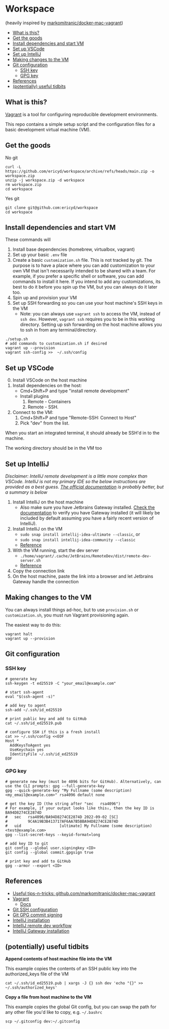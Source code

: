 # Workspace

(heavily inspired by [markomitranic/docker-mac-vagrant](https://github.com/markomitranic/docker-mac-vagrant/tree/container-first))

- [What is this?](#what-is-this)
- [Get the goods](#get-the-goods)
- [Install dependencies and start VM](#install-dependencies-and-start-vm)
- [Set up VSCode](#set-up-vs-code)
- [Set up IntelliJ](#set-up-intelli-j)
- [Making changes to the VM](#making-changes-to-the-vm)
- [Git configuration](#git-configuration)
  - [SSH key](#ssh-key)
  - [GPG key](#gpg-key)
- [References](#references)
- [(potentially) useful tidbits](#potentially-useful-tidbits)

## What is this?

[Vagrant](https://www.vagrantup.com/) is a tool for configuring reproducible development environments.

This repo contains a simple setup script and the configuration files for a basic development virtual machine (VM).

## Get the goods

No git

```shell
curl -L https://github.com/ericyd/workspace/archive/refs/heads/main.zip -o workspace.zip
unzip -j workspace.zip -d workspace
rm workspace.zip
cd workspace
```

Yes git

```shell
git clone git@github.com:ericyd/workspace
cd workspace
```

## Install dependencies and start VM

These commands will

1. Install base dependencies (homebrew, virtualbox, vagrant)
2. Set up your basic `.env` file
3. Create a basic `customization.sh` file. This is not tracked by git. The purpose is to have a place where you can add customization to your own VM that isn't necessarily intended to be shared with a team. For example, if you prefer a specific shell or software, you can add commands to install it here. If you intend to add any customizations, its best to do it before you spin up the VM, but you can always do it later too.
4. Spin up and provision your VM
5. Set up SSH forwarding so you can use your host machine's SSH keys in the VM
   - Note: you can always use `vagrant ssh` to access the VM, instead of `ssh dev`. However, `vagrant ssh` requires you to be in this working directory. Setting up ssh forwarding on the host machine allows you to ssh in from any terminal/directory.

```shell
./setup.sh
# add commands to customization.sh if desired
vagrant up --provision
vagrant ssh-config >>  ~/.ssh/config
```

## Set up VSCode

0. Install VSCode on the host machine
1. Install dependencies on the host:
   - Cmd+Shift+P and type "install remote development"
   - Install plugins
     1. Remote - Containers
     2. Remote - SSH.
2. Connect to the VM:
   1. Cmd+Shift+P and type "Remote-SSH: Connect to Host"
   2. Pick "dev" from the list.

When you start an integrated terminal, it should already be SSH'd in to the machine.

The working directory should be in the VM too

## Set up IntelliJ

_Disclaimer: IntelliJ remote development is a little more complex than VSCode. IntelliJ is not my primary IDE so the below instructions are provided as a best guess. [The official documentation](https://www.jetbrains.com/help/idea/remote-development-overview.html#workflow) is probably better, but a summary is below_

1. Install IntelliJ on the host machine
   - Also make sure you have Jetbrains Gateway installed. [Check the documentation](https://www.jetbrains.com/help/idea/jetbrains-gateway.html) to verify you have Gateway installed (it will likely be included by default assuming you have a fairly recent version of IntelliJ).
2. Install IntelliJ on the VM
   - `sudo snap install intellij-idea-ultimate --classic`, or
   - `sudo snap install intellij-idea-community --classic`
   - [Reference](https://www.jetbrains.com/idea/download/#section=linux)
3. With the VM running, start the dev server
   - `./home/vagrant/.cache/JetBrains/RemoteDev/dist/remote-dev-server.sh`
   - [Reference](https://www.jetbrains.com/help/idea/remote-development-overview.html#workflow)
4. Copy the connection link
5. On the host machine, paste the link into a browser and let Jetbrains Gateway handle the connection

## Making changes to the VM

You can always install things ad-hoc, but to use `provision.sh` or `customization.sh`, you must run Vagrant provisioning again.

The easiest way to do this:

```shell
vagrant halt
vagrant up --provision
```

## Git configuration

### SSH key

```shell
# generate key
ssh-keygen -t ed25519 -C "your_email@example.com"

# start ssh-agent
eval "$(ssh-agent -s)"

# add key to agent
ssh-add ~/.ssh/id_ed25519

# print public key and add to GitHub
cat ~/.ssh/id_ed25519.pub

# configure SSH if this is a fresh install
cat >> ~/.ssh/config <<EOF
Host *
  AddKeysToAgent yes
  UseKeychain yes
  IdentityFile ~/.ssh/id_ed25519
EOF
```

### GPG key

```shell
# generate new key (must be 4096 bits for GitHub). Alternatively, can use the CLI prompts: gpg --full-generate-key
gpg --quick-generate-key "My Fullname (some description) <my_email@example.com>" rsa4096 default none

# get the key ID (the string after "sec   rsa4096")
# For example, if your output looks like this↓, then the key ID is BA94D8274CE2874D
#   sec   rsa4096/BA94D8274CE2874D 2022-09-02 [SC]
#         9C4A19B3B413717AF6AA7B5BBA94D8274CE2874D
#   uid                 [ultimate] My Fullname (some description) <test@example.com>
gpg --list-secret-keys --keyid-format=long

# add key ID to git
git config --global user.signingkey <ID>
git config --global commit.gpgsign true

# print key and add to GitHub
gpg --armor --export <ID>
```

## References

- [Useful tips-n-tricks: github.com/markomitranic/docker-mac-vagrant](https://github.com/markomitranic/docker-mac-vagrant/tree/container-first)
- [Vagrant](https://www.vagrantup.com/)
  - [Docs](https://www.vagrantup.com/docs)
- [Git SSH configuration](https://docs.github.com/en/authentication/connecting-to-github-with-ssh/generating-a-new-ssh-key-and-adding-it-to-the-ssh-agent)
- [Git GPG commit signing](https://docs.github.com/en/authentication/managing-commit-signature-verification/generating-a-new-gpg-key)
- [IntelliJ installation](https://www.jetbrains.com/idea/download/#section=linux)
- [IntelliJ remote dev workflow](https://www.jetbrains.com/help/idea/remote-development-overview.html#workflow)
- [IntelliJ Gateway installation](https://www.jetbrains.com/help/idea/jetbrains-gateway.html)

## (potentially) useful tidbits

**Append contents of host machine file into the VM**

This example copies the contents of an SSH public key into the authorized_keys file of the VM

```shell
cat ~/.ssh/id_ed25519.pub | xargs -J {} ssh dev 'echo "{}" >> ~/.ssh/authorized_keys'
```

**Copy a file from host machine to the VM**

This example copies the global Git config, but you can swap the path for any other file you'd like to copy, e.g. `~/.bashrc`

```shell
scp ~/.gitconfig dev:~/.gitconfig
```
